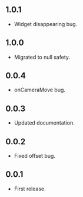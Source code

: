 ## 1.0.1

* Widget disappearing bug.

## 1.0.0

* Migrated to null safety.

## 0.0.4

* onCameraMove bug.

## 0.0.3

* Updated documentation.

## 0.0.2

* Fixed offset bug.

## 0.0.1

* First release.
